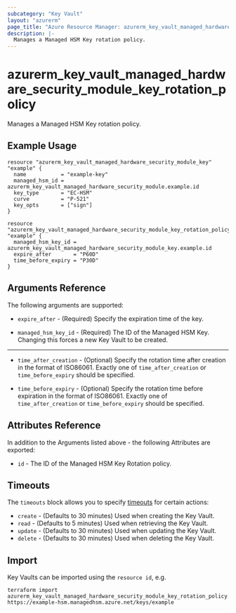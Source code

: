 ```yaml
---
subcategory: "Key Vault"
layout: "azurerm"
page_title: "Azure Resource Manager: azurerm_key_vault_managed_hardware_security_module_key_rotation_policy"
description: |-
  Manages a Managed HSM Key rotation policy.
---
```


# azurerm_key_vault_managed_hardware_security_module_key_rotation_policy

Manages a Managed HSM Key rotation policy.

## Example Usage

```hcl
resource "azurerm_key_vault_managed_hardware_security_module_key" "example" {
  name           = "example-key"
  managed_hsm_id = azurerm_key_vault_managed_hardware_security_module.example.id
  key_type       = "EC-HSM"
  curve          = "P-521"
  key_opts       = ["sign"]
}

resource "azurerm_key_vault_managed_hardware_security_module_key_rotation_policy" "example" {
  managed_hsm_key_id = azurerm_key_vault_managed_hardware_security_module_key.example.id
  expire_after       = "P60D"
  time_before_expiry = "P30D"
}
```

## Arguments Reference

The following arguments are supported:

* `expire_after` - (Required) Specify the expiration time of the key.

* `managed_hsm_key_id` - (Required) The ID of the Managed HSM Key. Changing this forces a new Key Vault to be created.

---

* `time_after_creation` - (Optional) Specify the rotation time after creation in the format of ISO86061. Exactly one of `time_after_creation` or `time_before_expiry` should be specified.

* `time_before_expiry` - (Optional) Specify the rotation time before expiration in the format of ISO86061. Exactly one of `time_after_creation` or `time_before_expiry` should be specified.

## Attributes Reference

In addition to the Arguments listed above - the following Attributes are exported:

* `id` - The ID of the Managed HSM Key Rotation policy.

## Timeouts

The `timeouts` block allows you to specify [timeouts](https://www.terraform.io/language/resources/syntax#operation-timeouts) for certain actions:

* `create` - (Defaults to 30 minutes) Used when creating the Key Vault.
* `read` - (Defaults to 5 minutes) Used when retrieving the Key Vault.
* `update` - (Defaults to 30 minutes) Used when updating the Key Vault.
* `delete` - (Defaults to 30 minutes) Used when deleting the Key Vault.

## Import

Key Vaults can be imported using the `resource id`, e.g.

```shell
terraform import azurerm_key_vault_managed_hardware_security_module_key_rotation_policy.example https://example-hsm.managedhsm.azure.net/keys/example
```
